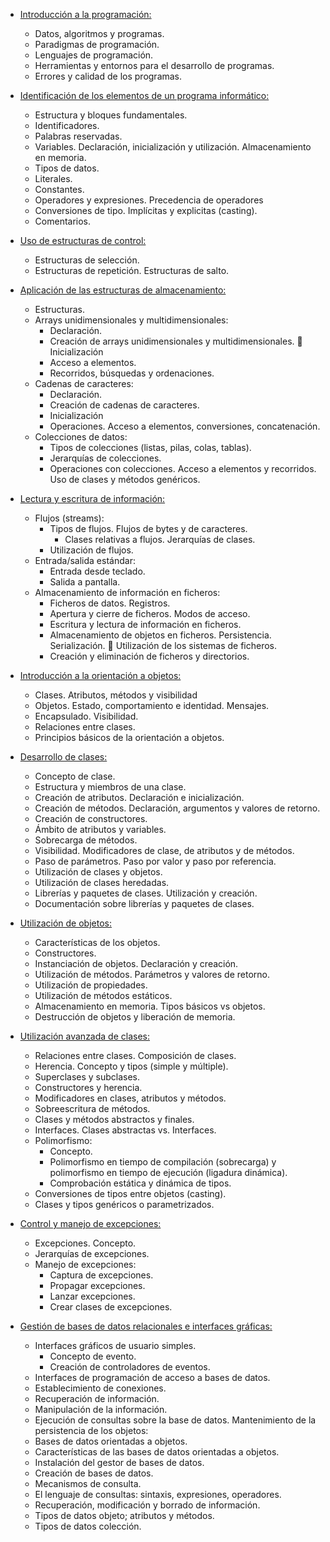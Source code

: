 - [Introducción a la programación:](#tema1)
    - Datos, algoritmos y programas.
    - Paradigmas de programación.
    - Lenguajes de programación.
    - Herramientas y entornos para el desarrollo de programas.
    - Errores y calidad de los programas.

- [Identificación de los elementos de un programa informático:](#tema2)
    - Estructura y bloques fundamentales.
    - Identificadores.
    - Palabras reservadas.
    - Variables. Declaración, inicialización y utilización. Almacenamiento en memoria.
    - Tipos de datos.
    - Literales.
    - Constantes.
    - Operadores y expresiones. Precedencia de operadores
    - Conversiones de tipo. Implícitas y explicitas (casting).
    - Comentarios.

- [Uso de estructuras de control:](#tema3)
    - Estructuras de selección.
    - Estructuras de repetición. Estructuras de salto.

- [Aplicación de las estructuras de almacenamiento:](#tema5)
    - Estructuras.
    - Arrays unidimensionales y multidimensionales:
        - Declaración.
        - Creación de arrays unidimensionales y multidimensionales. 􏰀 Inicialización
        - Acceso a elementos.
        - Recorridos, búsquedas y ordenaciones.
    - Cadenas de caracteres:
        - Declaración.
        - Creación de cadenas de caracteres.
        - Inicialización
        - Operaciones. Acceso a elementos, conversiones, concatenación.    
    -  Colecciones de datos:
        - Tipos de colecciones (listas, pilas, colas, tablas).
        - Jerarquías de colecciones.
        - Operaciones con colecciones. Acceso a elementos y recorridos. Uso de clases y métodos genéricos.        

- [Lectura y escritura de información:](#tema4)
    - Flujos (streams):
        - Tipos de flujos. Flujos de bytes y de caracteres.
            - Clases relativas a flujos. Jerarquías de clases.
        - Utilización de flujos.
    - Entrada/salida estándar:
        - Entrada desde teclado.
        - Salida a pantalla.
    - Almacenamiento de información en ficheros:
        - Ficheros de datos. Registros.
        - Apertura y cierre de ficheros. Modos de acceso.
        - Escritura y lectura de información en ficheros.
        - Almacenamiento de objetos en ficheros. Persistencia. Serialización. 􏰀 Utilización de los sistemas de ficheros.
        - Creación y eliminación de ficheros y directorios.

- [Introducción a la orientación a objetos:](#tema6)
    - Clases. Atributos, métodos y visibilidad
    - Objetos. Estado, comportamiento e identidad. Mensajes.
    - Encapsulado. Visibilidad.
    - Relaciones entre clases.
    - Principios básicos de la orientación a objetos.

- [Desarrollo de clases:](#tema7)
    - Concepto de clase.
    - Estructura y miembros de una clase.
    - Creación de atributos. Declaración e inicialización.
    - Creación de métodos. Declaración, argumentos y valores de retorno.
    - Creación de constructores.
    - Ámbito de atributos y variables.
    - Sobrecarga de métodos.
    - Visibilidad. Modificadores de clase, de atributos y de métodos.
    - Paso de parámetros. Paso por valor y paso por referencia.
    - Utilización de clases y objetos.
    - Utilización de clases heredadas.
    - Librerías y paquetes de clases. Utilización y creación.
    - Documentación sobre librerías y paquetes de clases.

- [Utilización de objetos:](#tema8)
    - Características de los objetos.
    - Constructores.
    - Instanciación de objetos. Declaración y creación.
    - Utilización de métodos. Parámetros y valores de retorno.
    - Utilización de propiedades.
    - Utilización de métodos estáticos.
    - Almacenamiento en memoria. Tipos básicos vs objetos.
    - Destrucción de objetos y liberación de memoria.


- [Utilización avanzada de clases:](#tema9)
    - Relaciones entre clases. Composición de clases.
    - Herencia. Concepto y tipos (simple y múltiple).
    - Superclases y subclases.
    - Constructores y herencia.
    - Modificadores en clases, atributos y métodos.
    - Sobreescritura de métodos.
    - Clases y métodos abstractos y finales.
    - Interfaces. Clases abstractas vs. Interfaces.
    - Polimorfismo:
        - Concepto.
        - Polimorfismo en tiempo de compilación (sobrecarga) y polimorfismo en tiempo de ejecución (ligadura dinámica).
        - Comprobación estática y dinámica de tipos.
    - Conversiones de tipos entre objetos (casting).
    - Clases y tipos genéricos o parametrizados.
- [Control y manejo de excepciones:](#tema10)
    - Excepciones. Concepto.
    - Jerarquías de excepciones.
    - Manejo de excepciones:
        - Captura de excepciones.
        - Propagar excepciones.
        - Lanzar excepciones.
        - Crear clases de excepciones.

- [Gestión de bases de datos relacionales e interfaces gráficas:](#tema11)
    - Interfaces gráficos de usuario simples. 
        - Concepto de evento.
        - Creación de controladores de eventos.
    - Interfaces de programación de acceso a bases de datos.
    - Establecimiento de conexiones.
    - Recuperación de información.
    - Manipulación de la información.
    - Ejecución de consultas sobre la base de datos. Mantenimiento de la persistencia de los objetos:
    - Bases de datos orientadas a objetos.
    - Características de las bases de datos orientadas a objetos.
    - Instalación del gestor de bases de datos.
    - Creación de bases de datos.
    - Mecanismos de consulta.
    - El lenguaje de consultas: sintaxis, expresiones, operadores.
    - Recuperación, modificación y borrado de información.
    - Tipos de datos objeto; atributos y métodos.
    - Tipos de datos colección.